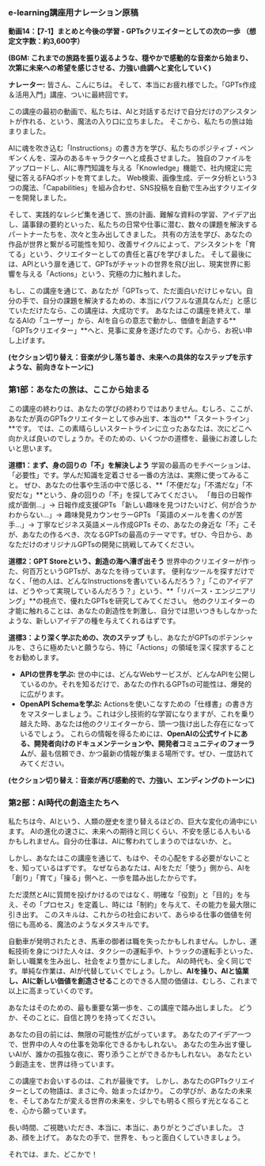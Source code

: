 ### e-learning講座用ナレーション原稿
**動画14：【7-1】まとめと今後の学習 - GPTsクリエイターとしての次の一歩**
**（想定文字数：約3,600字）**

**(BGM: これまでの旅路を振り返るような、穏やかで感動的な音楽から始まり、次第に未来への希望を感じさせる、力強い曲調へと変化していく)**

**ナレーター:**
皆さん、こんにちは。
そして、本当にお疲れ様でした。「GPTs作成＆活用入門」講座、ついに最終回です。

この講座の最初の動画で、私たちは、AIと対話するだけで自分だけのアシスタントが作れる、という、魔法の入り口に立ちました。
そこから、私たちの旅は始まりました。

AIに魂を吹き込む「Instructions」の書き方を学び、私たちのポジティブ・ペンギンくんを、深みのあるキャラクターへと成長させました。
独自のファイルをアップロードし、AIに専門知識を与える「Knowledge」機能で、社内規定に完璧に答えるFAQボットを育てました。
Web検索、画像生成、データ分析という3つの魔法、「Capabilities」を組み合わせ、SNS投稿を自動で生み出すクリエイターを開発しました。

そして、実践的なレシピ集を通じて、旅の計画、難解な資料の学習、アイデア出し、議事録の要約といった、私たちの日常や仕事に潜む、数々の課題を解決するパートナーたちを、次々と生み出してきました。
共有の方法を学び、あなたの作品が世界と繋がる可能性を知り、改善サイクルによって、アシスタントを「育てる」という、クリエイターとしての責任と喜びを学びました。
そして最後には、APIという扉を通じて、GPTsがチャットの世界を飛び出し、現実世界に影響を与える「Actions」という、究極の力に触れました。

もし、この講座を通じて、あなたが「GPTsって、ただ面白いだけじゃない。自分の手で、自分の課題を解決するための、本当にパワフルな道具なんだ」と感じていただけたなら、この講座は、大成功です。
あなたはこの講座を終えて、単なるAIの「ユーザー」から、AIを自らの意志で動かし、価値を創造する**「GPTsクリエイター」**へと、見事に変身を遂げたのです。心から、お祝い申し上げます。

**(セクション切り替え：音楽が少し落ち着き、未来への具体的なステップを示すような、前向きなトーンに)**

### 第1部：あなたの旅は、ここから始まる

この講座の終わりは、あなたの学びの終わりではありません。むしろ、ここが、あなたが真のGPTsクリエイターとして歩み出す、本当の**「スタートライン」**です。
では、この素晴らしいスタートラインに立ったあなたは、次にどこへ向かえば良いのでしょうか。そのための、いくつかの道標を、最後にお渡ししたいと思います。

**道標1：まず、身の回りの「不」を解決しよう**
学習の最高のモチベーションは、「必要性」です。学んだ知識を定着させる一番の方法は、実際に使ってみること。
ぜひ、あなたの仕事や生活の中で感じる、**「不便だな」「不満だな」「不安だな」**という、身の回りの「不」を探してみてください。
「毎日の日報作成が面倒…」→ 日報作成支援GPTs
「新しい趣味を見つけたいけど、何が合うかわからない…」→ 趣味発見カウンセラーGPTs
「英語のメールを書くのが苦手…」→ 丁寧なビジネス英語メール作成GPTs
その、あなたの身近な「不」こそが、あなたの作るべき、次なるGPTsの最高のテーマです。ぜひ、今日から、あなただけのオリジナルGPTsの開発に挑戦してみてください。

**道標2：GPT Storeという、創造の海へ漕ぎ出そう**
世界中のクリエイターが作った、何百万というGPTsが、あなたを待っています。
便利なツールを探すだけでなく、「他の人は、どんなInstructionsを書いているんだろう？」「このアイデアは、どうやって実現しているんだろう？」という、**「リバース・エンジニアリング」**の視点で、優れたGPTsを研究してみてください。
他のクリエイターの才能に触れることは、あなたの創造性を刺激し、自分では思いつきもしなかったような、新しいアイデアの種を与えてくれるはずです。

**道標3：より深く学ぶための、次のステップ**
もし、あなたがGPTsのポテンシャルを、さらに極めたいと願うなら、特に「Actions」の領域を深く探求することをお勧めします。
*   **APIの世界を学ぶ:**
    世の中には、どんなWebサービスが、どんなAPIを公開しているのか。それを知るだけで、あなたの作れるGPTsの可能性は、爆発的に広がります。
*   **OpenAPI Schemaを学ぶ:**
    Actionsを使いこなすための「仕様書」の書き方をマスターしましょう。これは少し技術的な学習になりますが、これを乗り越えた時、あなたは他のクリエイターから、頭一つ抜け出した存在になっているでしょう。
これらの情報を得るためには、**OpenAIの公式サイトにある、開発者向けのドキュメンテーションや、開発者コミュニティのフォーラム**が、最も信頼でき、かつ最新の情報が集まる場所です。ぜひ、一度訪れてみてください。

**(セクション切り替え：音楽が再び感動的で、力強い、エンディングのトーンに)**

### 第2部：AI時代の創造主たちへ

私たちは今、AIという、人類の歴史を塗り替えるほどの、巨大な変化の渦中にいます。
AIの進化の速さに、未来への期待と同じくらい、不安を感じる人もいるかもしれません。自分の仕事は、AIに奪われてしまうのではないか、と。

しかし、あなたはこの講座を通じて、もはや、その心配をする必要がないことを、知っているはずです。
なぜならあなたは、AIをただ「使う」側から、AIを「創り」「育て」「操る」側へと、一歩を踏み出したからです。

ただ漠然とAIに質問を投げかけるのではなく、明確な「役割」と「目的」を与え、その「プロセス」を定義し、時には「制約」を与えて、その能力を最大限に引き出す。
このスキルは、これからの社会において、あらゆる仕事の価値を何倍にも高める、魔法のようなメタスキルです。

自動車が発明されたとき、馬車の御者は職を失ったかもしれません。しかし、運転技術を身につけた人々は、タクシーの運転手や、トラックの運転手といった、新しい職業を生み出し、社会をより豊かにしました。
AIの時代も、全く同じです。単純な作業は、AIが代替していくでしょう。しかし、**AIを操り、AIと協業し、AIに新しい価値を創造させる**ことのできる人間の価値は、むしろ、これまで以上に高まっていくのです。

あなたはそのための、最も重要な第一歩を、この講座で踏み出しました。
どうか、そのことに、自信と誇りを持ってください。

あなたの目の前には、無限の可能性が広がっています。
あなたのアイデア一つで、世界中の人々の仕事を効率化できるかもしれない。
あなたの生み出す優しいAIが、誰かの孤独な夜に、寄り添うことができるかもしれない。
あなたという創造主を、世界は待っています。

この講座でお会いするのは、これが最後です。
しかし、あなたのGPTsクリエイターとしての物語は、まさに今、始まったばかり。
この学びが、あなたの未来を、そしてあなたが変える世界の未来を、少しでも明るく照らす光となることを、心から願っています。

長い時間、ご視聴いただき、本当に、本当に、ありがとうございました。
さあ、顔を上げて。
あなたの手で、世界を、もっと面白くしていきましょう。

それでは、また、どこかで！
